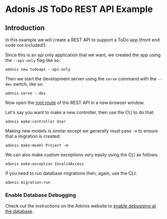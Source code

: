 # Adonis JS ToDo REST API Example

## Introduction

In this example we will create a REST API to support a ToDo app (front end code not included!). 

Since this is an api only application that we want, we created the app using the `--api-only` flag like so:

```
adonis new todoapi --api-only
```

Then we start the development server using the `serve` command with the `--dev` switch, like so:

```
adonis serve --dev
```

Now open the [root route](http://127.0.0.1:3333) of the REST API in a new browser window.

Let's say you want to make a new controller, then use the CLI to do that:

```
adonis make:controller User
```

Making new models is similar except we generally must pass `-m` to ensure that a migration is created:

```
adonis make:model Project -m

```

We can also make custom exceptions very easily using the CLI as follows:

```
adonis make:exception InvalidAccess
```

If you need to run database migrations then, again, use the CLI:

```
adonis migration:run
```

### Enable Database Debugging

Check out the instructions on the Adonis website to [enable debugging at the database](https://adonisjs.com/docs/4.1/database#_debugging).